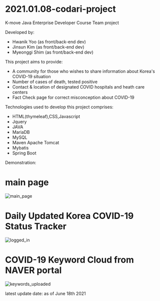 # 2021.01.08-codari-project
K-move Java Enterprise Developer Course Team project

Developed by:

 - Hwanik Yoo (as front/back-end dev)
 - Jinsun Kim (as front/back-end dev)
 - Myeonggi Shim (as front/back-end dev)

This project aims to provide: 

 - A community for those who wishes to share information about Korea's COVID-19 situation
 - Number of cases of death, tested positive 
 - Contact & location of designated COVID hospitals and heath care centers 
 - Fact Check page for correct misconception about COVID-19
 
Technologies used to develop this project comprises:

  - HTML(thymeleaf),CSS,Javascript
  - Jquery
  - JAVA
  - MariaDB
  - MySQL
  - Maven Apache Tomcat
  - Mybatis
  - Spring Boot

Demonstration:
# main page
![main_page](https://user-images.githubusercontent.com/70088347/122657742-44d9db00-d1a1-11eb-97ec-27d89cd44f34.png)
# Daily Updated Korea COVID-19 Status Tracker
![logged_in](https://user-images.githubusercontent.com/70088347/122657775-7783d380-d1a1-11eb-9f22-f6dd9bf70171.png)
# COVID-19 Keyword Cloud from NAVER portal
![keywords_uploaded](https://user-images.githubusercontent.com/70088347/122657802-aef28000-d1a1-11eb-9b66-413d9df3fb2a.png)

  latest update date: as of June 18th 2021

